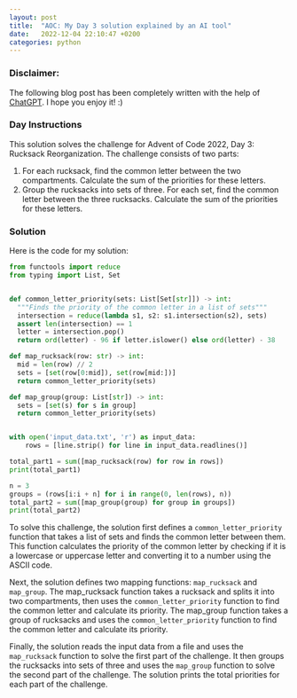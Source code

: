 ```yaml
---
layout: post
title:  "AOC: My Day 3 solution explained by an AI tool"
date:   2022-12-04 22:10:47 +0200
categories: python
---
```


### Disclaimer:
The following blog post has been completely written with the help of [ChatGPT](https://chat.openai.com/chat).
I hope you enjoy it! :)

### Day Instructions
This solution solves the challenge for Advent of Code 2022, Day 3: Rucksack Reorganization. The challenge consists of two parts:
1. For each rucksack, find the common letter between the two compartments. Calculate the sum of the priorities for these letters. 
2. Group the rucksacks into sets of three. For each set, find the common letter between the three rucksacks. Calculate the sum of the priorities for these letters.

### Solution
Here is the code for my solution:
```python
from functools import reduce
from typing import List, Set


def common_letter_priority(sets: List[Set[str]]) -> int:
  """Finds the priority of the common letter in a list of sets"""
  intersection = reduce(lambda s1, s2: s1.intersection(s2), sets)
  assert len(intersection) == 1
  letter = intersection.pop()
  return ord(letter) - 96 if letter.islower() else ord(letter) - 38

def map_rucksack(row: str) -> int:
  mid = len(row) // 2
  sets = [set(row[0:mid]), set(row[mid:])]
  return common_letter_priority(sets)

def map_group(group: List[str]) -> int:
  sets = [set(s) for s in group]
  return common_letter_priority(sets)


with open('input_data.txt', 'r') as input_data:
    rows = [line.strip() for line in input_data.readlines()]

total_part1 = sum([map_rucksack(row) for row in rows])
print(total_part1)

n = 3
groups = (rows[i:i + n] for i in range(0, len(rows), n))
total_part2 = sum([map_group(group) for group in groups])
print(total_part2)
```
To solve this challenge, the solution first defines a `common_letter_priority` function that takes a list of sets and finds the common letter between them. This function calculates the priority of the common letter by checking if it is a lowercase or uppercase letter and converting it to a number using the ASCII code.

Next, the solution defines two mapping functions: `map_rucksack` and `map_group`. The map_rucksack function takes a rucksack and splits it into two compartments, then uses the `common_letter_priority` function to find the common letter and calculate its priority. The map_group function takes a group of rucksacks and uses the `common_letter_priority` function to find the common letter and calculate its priority.

Finally, the solution reads the input data from a file and uses the `map_rucksack` function to solve the first part of the challenge. It then groups the rucksacks into sets of three and uses the `map_group` function to solve the second part of the challenge. The solution prints the total priorities for each part of the challenge.